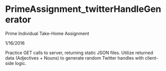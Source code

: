 # PrimeAssignment_twitterHandleGenerator

Prime Individual Take-Home Assignment

1/16/2016

Practice GET calls to server, returning static JSON files.  Utilize returned data (Adjectives + Nouns) to generate random Twitter handles with client-side logic.
